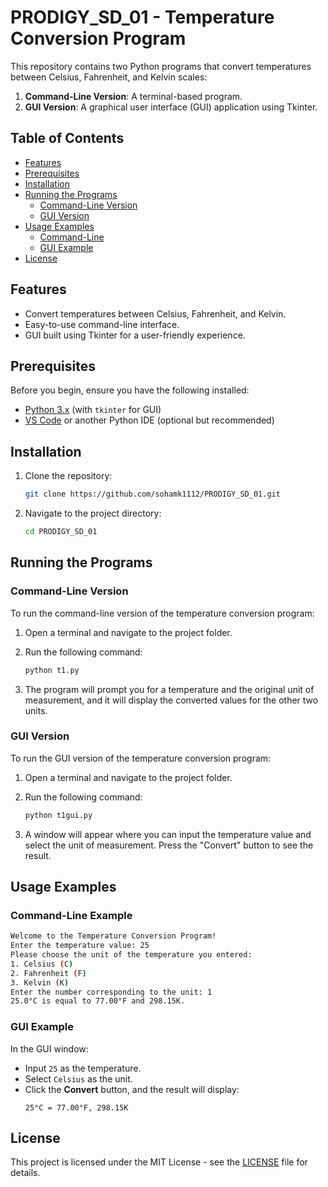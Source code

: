 
# PRODIGY_SD_01 - Temperature Conversion Program

This repository contains two Python programs that convert temperatures between Celsius, Fahrenheit, and Kelvin scales:
1. **Command-Line Version**: A terminal-based program.
2. **GUI Version**: A graphical user interface (GUI) application using Tkinter.

## Table of Contents
- [Features](#features)
- [Prerequisites](#prerequisites)
- [Installation](#installation)
- [Running the Programs](#running-the-programs)
  - [Command-Line Version](#command-line-version)
  - [GUI Version](#gui-version)
- [Usage Examples](#usage-examples)
  - [Command-Line](#command-line-example)
  - [GUI Example](#gui-example)
- [License](#license)

## Features
- Convert temperatures between Celsius, Fahrenheit, and Kelvin.
- Easy-to-use command-line interface.
- GUI built using Tkinter for a user-friendly experience.

## Prerequisites
Before you begin, ensure you have the following installed:
- [Python 3.x](https://www.python.org/downloads/) (with `tkinter` for GUI)
- [VS Code](https://code.visualstudio.com/) or another Python IDE (optional but recommended)

## Installation
1. Clone the repository:
   ```bash
   git clone https://github.com/sohamk1112/PRODIGY_SD_01.git
   ```

2. Navigate to the project directory:
   ```bash
   cd PRODIGY_SD_01
   ```

## Running the Programs

### Command-Line Version
To run the command-line version of the temperature conversion program:

1. Open a terminal and navigate to the project folder.
2. Run the following command:
   ```bash
   python t1.py
   ```

3. The program will prompt you for a temperature and the original unit of measurement, and it will display the converted values for the other two units.

### GUI Version
To run the GUI version of the temperature conversion program:

1. Open a terminal and navigate to the project folder.
2. Run the following command:
   ```bash
   python t1gui.py
   ```

3. A window will appear where you can input the temperature value and select the unit of measurement. Press the "Convert" button to see the result.

## Usage Examples

### Command-Line Example
```bash
Welcome to the Temperature Conversion Program!
Enter the temperature value: 25
Please choose the unit of the temperature you entered:
1. Celsius (C)
2. Fahrenheit (F)
3. Kelvin (K)
Enter the number corresponding to the unit: 1
25.0°C is equal to 77.00°F and 298.15K.
```

### GUI Example
In the GUI window:
- Input `25` as the temperature.
- Select `Celsius` as the unit.
- Click the **Convert** button, and the result will display:
  ```
  25°C = 77.00°F, 298.15K
  ```

## License
This project is licensed under the MIT License - see the [LICENSE](LICENSE) file for details.
